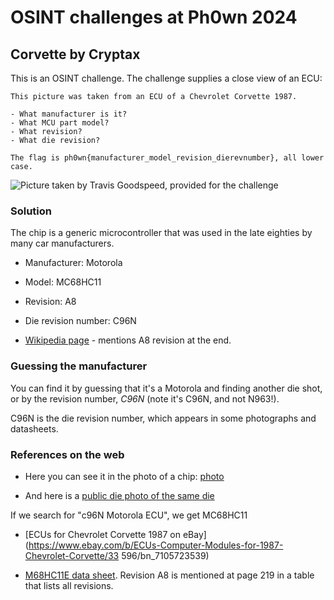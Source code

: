 # OSINT challenges at Ph0wn 2024

## Corvette by Cryptax

This is an OSINT challenge. The challenge supplies a close view of an ECU:

```
This picture was taken from an ECU of a Chevrolet Corvette 1987.

- What manufacturer is it? 
- What MCU part model?
- What revision?
- What die revision?

The flag is ph0wn{manufacturer_model_revision_dierevnumber}, all lower case.
```

![Picture taken by Travis Goodspeed, provided for the challenge](./images/corvette.jpg)


### Solution

The chip is a generic microcontroller that was used in the late eighties by many car manufacturers. 

- Manufacturer: Motorola
- Model: MC68HC11
- Revision: A8
- Die revision number: C96N

- [Wikipedia page](https://en.wikipedia.org/wiki/Motorola_68HC11) - mentions A8 revision at the end.

### Guessing the manufacturer

You can find it by guessing that it's a Motorola and finding another die shot, or by the revision number, *C96N* (note it's C96N, and not N963!).

C96N is the die revision number, which appears in some photographs and datasheets.

### References on the web

- Here you can see it in the photo of a chip: [photo](https://partsmine.com/all/motorola-mc68hc11afn-microcontroller-versatile-8-bit-powerhouse-for-embedded-systems/)

- And here is a [public die photo of the same die](https://siliconpr0n.org/archive/lib/exe/detail.php?id=bercovici%3Amotorola%3Amc68hc11a1-c96n&media=bercovici:motorola:mc68hc11a1-c96n:mz.jpg)

If we search for "c96N Motorola ECU", we get MC68HC11

- [ECUs for Chevrolet Corvette 1987 on eBay](https://www.ebay.com/b/ECUs-Computer-Modules-for-1987-Chevrolet-Corvette/33
596/bn_7105723539)

- [M68HC11E data sheet](https://www.nxp.com/docs/en/data-sheet/M68HC11E.pdf). Revision A8 is mentioned at page 219 in a table that lists all revisions.
